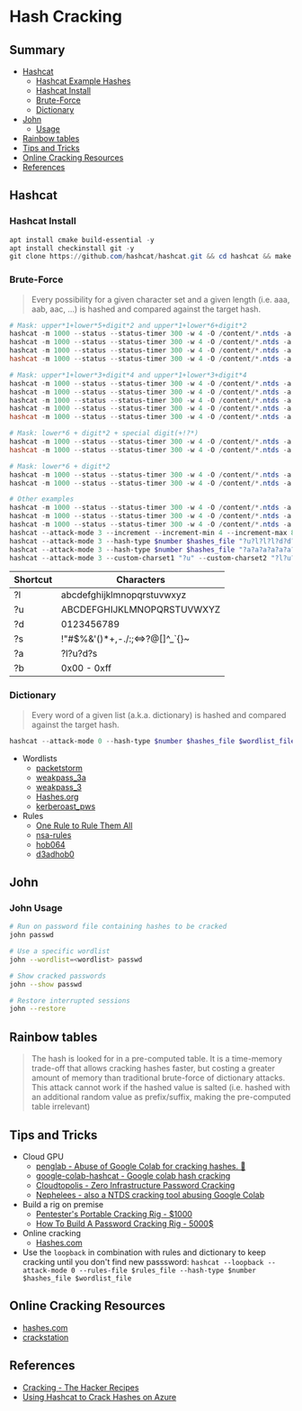 # Hash Cracking

## Summary

* [Hashcat](https://hashcat.net/hashcat/)
   * [Hashcat Example Hashes](https://hashcat.net/wiki/doku.php?id=example_hashes)
   * [Hashcat Install](#hashcat-install)
   * [Brute-Force](#brute-force)
   * [Dictionary](#dictionary)
* [John](https://github.com/openwall/john)
   * [Usage](#john-usage)
* [Rainbow tables](#rainbow-tables)
* [Tips and Tricks](#tips-and-tricks)
* [Online Cracking Resources](#online-cracking-resources)
* [References](#references)


## Hashcat

### Hashcat Install

```powershell
apt install cmake build-essential -y
apt install checkinstall git -y
git clone https://github.com/hashcat/hashcat.git && cd hashcat && make -j 8 && make install
```


### Brute-Force

> Every possibility for a given character set and a given length (i.e. aaa, aab, aac, ...) is hashed and compared against the target hash.

```powershell
# Mask: upper*1+lower*5+digit*2 and upper*1+lower*6+digit*2 
hashcat -m 1000 --status --status-timer 300 -w 4 -O /content/*.ntds -a 3 ?u?l?l?l?l?l?d?d
hashcat -m 1000 --status --status-timer 300 -w 4 -O /content/*.ntds -a 3 ?u?l?l?l?l?l?l?d?d 
hashcat -m 1000 --status --status-timer 300 -w 4 -O /content/*.ntds -a 3 -1 "*+!??" ?u?l?l?l?l?l?d?d?1
hashcat -m 1000 --status --status-timer 300 -w 4 -O /content/*.ntds -a 3 -1 "*+!??" ?u?l?l?l?l?l?l?d?d?1 

# Mask: upper*1+lower*3+digit*4 and upper*1+lower*3+digit*4
hashcat -m 1000 --status --status-timer 300 -w 4 -O /content/*.ntds -a 3 ?u?l?l?l?d?d?d?d
hashcat -m 1000 --status --status-timer 300 -w 4 -O /content/*.ntds -a 3 ?u?l?l?l?l?d?d?d?d
hashcat -m 1000 --status --status-timer 300 -w 4 -O /content/*.ntds -a 3 ?u?l?l?l?l?l?d?d?d?d
hashcat -m 1000 --status --status-timer 300 -w 4 -O /content/*.ntds -a 3 -1 "*+!??" ?u?l?l?l?d?d?d?d?1
hashcat -m 1000 --status --status-timer 300 -w 4 -O /content/*.ntds -a 3 -1 "*+!??" ?u?l?l?l?l?d?d?d?d?1

# Mask: lower*6 + digit*2 + special digit(+!?*)
hashcat -m 1000 --status --status-timer 300 -w 4 -O /content/*.ntds -a 3 -1 "*+!??" ?l?l?l?l?l?l?d?d?1
hashcat -m 1000 --status --status-timer 300 -w 4 -O /content/*.ntds -a 3 -1 "*+!??" ?l?l?l?l?l?l?d?d?1?1

# Mask: lower*6 + digit*2
hashcat -m 1000 --status --status-timer 300 -w 4 -O /content/*.ntds -a 3 /content/hashcat/masks/8char-1l-1u-1d-1s-compliant.hcmask
hashcat -m 1000 --status --status-timer 300 -w 4 -O /content/*.ntds -a 3 -1 ?l?d?u ?1?1?1?1?1?1?1?1

# Other examples
hashcat -m 1000 --status --status-timer 300 -w 4 -O /content/*.ntds -a 3 ?a?a?a?a?a?a?a?a?a
hashcat -m 1000 --status --status-timer 300 -w 4 -O /content/*.ntds -a 3 ?a?a?a?a?a?a?a?a 
hashcat -m 1000 --status --status-timer 300 -w 4 -O /content/*.ntds -a 3 ?u?l?l?l?l?l?l?d?d?d?d
hashcat --attack-mode 3 --increment --increment-min 4 --increment-max 8 --hash-type $number $hashes_file "?a?a?a?a?a?a?a?a?a?a?a?a"
hashcat --attack-mode 3 --hash-type $number $hashes_file "?u?l?l?l?d?d?d?d?s"
hashcat --attack-mode 3 --hash-type $number $hashes_file "?a?a?a?a?a?a?a?a"
hashcat --attack-mode 3 --custom-charset1 "?u" --custom-charset2 "?l?u?d" --custom-charset3 "?d" --hash-type $number $hashes_file "?1?2?2?2?3"
```

| Shortcut  | Characters  |
|----|----------------------------|
| ?l | abcdefghijklmnopqrstuvwxyz |
| ?u | ABCDEFGHIJKLMNOPQRSTUVWXYZ |
| ?d | 0123456789 |
| ?s | !"#$%&'()*+,-./:;<=>?@[\]^_`{}~ |
| ?a | ?l?u?d?s |
| ?b | 0x00 - 0xff |

### Dictionary

> Every word of a given list (a.k.a. dictionary) is hashed and compared against the target hash.

```powershell
hashcat --attack-mode 0 --hash-type $number $hashes_file $wordlist_file
```

* Wordlists
    * [packetstorm](https://packetstormsecurity.com/Crackers/wordlists/)
    * [weakpass_3a](https://download.weakpass.com/wordlists/1948/weakpass_3a.7z)
    * [weakpass_3](https://download.weakpass.com/wordlists/1947/weakpass_3.7z)
    * [Hashes.org](https://download.weakpass.com/wordlists/1931/Hashes.org.7z)
    * [kerberoast_pws](https://gist.github.com/edermi/f8b143b11dc020b854178d3809cf91b5/raw/b7d83af6a8bbb43013e04f78328687d19d0cf9a7/kerberoast_pws.xz)
* Rules
    * [One Rule to Rule Them All](https://notsosecure.com/one-rule-to-rule-them-all/)
    * [nsa-rules](https://github.com/NSAKEY/nsa-rules)
    * [hob064](https://raw.githubusercontent.com/praetorian-inc/Hob0Rules/master/hob064.rule)
    * [d3adhob0](https://raw.githubusercontent.com/praetorian-inc/Hob0Rules/master/d3adhob0.rule)

## John


### John Usage

```bash
# Run on password file containing hashes to be cracked
john passwd

# Use a specific wordlist
john --wordlist=<wordlist> passwd

# Show cracked passwords
john --show passwd

# Restore interrupted sessions
john --restore
```


## Rainbow tables

> The hash is looked for in a pre-computed table. It is a time-memory trade-off that allows cracking hashes faster, but costing a greater amount of memory than traditional brute-force of dictionary attacks. This attack cannot work if the hashed value is salted (i.e. hashed with an additional random value as prefix/suffix, making the pre-computed table irrelevant)

## Tips and Tricks

* Cloud GPU
    * [penglab - Abuse of Google Colab for cracking hashes. 🐧](https://github.com/mxrch/penglab)
    * [google-colab-hashcat - Google colab hash cracking](https://github.com/ShutdownRepo/google-colab-hashcat)
    * [Cloudtopolis - Zero Infrastructure Password Cracking](https://github.com/JoelGMSec/Cloudtopolis)
    * [Nephelees - also a NTDS cracking tool abusing Google Colab](https://github.com/mahyarx/Nephelees)
* Build a rig on premise
    * [Pentester's Portable Cracking Rig - $1000](https://www.netmux.com/blog/portable-cracking-rig)
    * [How To Build A Password Cracking Rig - 5000$](https://www.netmux.com/blog/how-to-build-a-password-cracking-rig)
* Online cracking
    * [Hashes.com](https://hashes.com/en/decrypt/hash)
* Use the `loopback` in combination with rules and dictionary to keep cracking until you don't find new passsword: `hashcat --loopback --attack-mode 0 --rules-file $rules_file --hash-type $number $hashes_file $wordlist_file`


## Online Cracking Resources

* [hashes.com](https://hashes.com)
* [crackstation](https://crackstation.net)


## References

* [Cracking - The Hacker Recipes](https://www.thehacker.recipes/ad-ds/movement/credentials/cracking)
* [Using Hashcat to Crack Hashes on Azure](https://durdle.com/2017/04/23/using-hashcat-to-crack-hashes-on-azure/)
